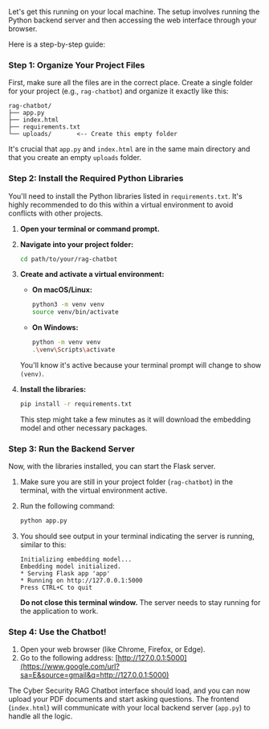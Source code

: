 Let's get this running on your local machine. The setup involves running the Python backend server and then accessing the web interface through your browser.

Here is a step-by-step guide:

### **Step 1: Organize Your Project Files**

First, make sure all the files are in the correct place. Create a single folder for your project (e.g., `rag-chatbot`) and organize it exactly like this:

```
rag-chatbot/
├── app.py
├── index.html
├── requirements.txt
└── uploads/       <-- Create this empty folder
```

It's crucial that `app.py` and `index.html` are in the same main directory and that you create an empty `uploads` folder.

### **Step 2: Install the Required Python Libraries**

You'll need to install the Python libraries listed in `requirements.txt`. It's highly recommended to do this within a virtual environment to avoid conflicts with other projects.

1.  **Open your terminal or command prompt.**

2.  **Navigate into your project folder:**

    ```bash
    cd path/to/your/rag-chatbot
    ```

3.  **Create and activate a virtual environment:**

      * **On macOS/Linux:**
        ```bash
        python3 -m venv venv
        source venv/bin/activate
        ```
      * **On Windows:**
        ```bash
        python -m venv venv
        .\venv\Scripts\activate
        ```

    You'll know it's active because your terminal prompt will change to show `(venv)`.

4.  **Install the libraries:**

    ```bash
    pip install -r requirements.txt
    ```

    This step might take a few minutes as it will download the embedding model and other necessary packages.

### **Step 3: Run the Backend Server**

Now, with the libraries installed, you can start the Flask server.

1.  Make sure you are still in your project folder (`rag-chatbot`) in the terminal, with the virtual environment active.

2.  Run the following command:

    ```bash
    python app.py
    ```

3.  You should see output in your terminal indicating the server is running, similar to this:

    ```
    Initializing embedding model...
    Embedding model initialized.
    * Serving Flask app 'app'
    * Running on http://127.0.0.1:5000
    Press CTRL+C to quit
    ```

    **Do not close this terminal window.** The server needs to stay running for the application to work.

### **Step 4: Use the Chatbot\!**

1.  Open your web browser (like Chrome, Firefox, or Edge).
2.  Go to the following address:
    [http://127.0.0.1:5000](https://www.google.com/url?sa=E&source=gmail&q=http://127.0.0.1:5000)

The Cyber Security RAG Chatbot interface should load, and you can now upload your PDF documents and start asking questions. The frontend (`index.html`) will communicate with your local backend server (`app.py`) to handle all the logic.
